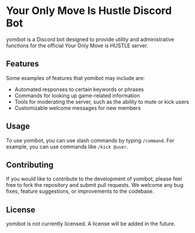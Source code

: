 # Your Only Move Is Hustle Discord Bot

yomibot is a Discord bot designed to provide utility and 
administrative functions for the official Your Only Move is 
HUSTLE server.

## Features

Some examples of features that yomibot may include are:

- Automated responses to certain keywords or phrases
- Commands for looking up game-related information
- Tools for moderating the server, such as the ability to mute or kick users
- Customizable welcome messages for new members

## Usage

To use yomibot, you can use slash commands by typing `/command`. 
For example, you can use commands like `/kick @user`.

## Contributing

If you would like to contribute to the development of yomibot, 
please feel free to fork the repository and submit pull requests. 
We welcome any bug fixes, feature suggestions, or improvements to the codebase.

## License

yomibot is not currently licensed. A license will be added in the future.

